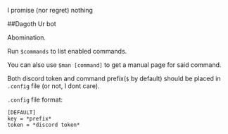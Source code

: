 I promise (nor regret) nothing 

##Dagoth Ur bot

Abomination. 

Run ```$commands``` to list enabled commands.

You can also use ```$man [command]``` to get a manual page for said command.

Both discord token and command prefix(```$``` by default) should be placed in ```.config``` file (or not, I dont care).

```.config``` file format:
```
[DEFAULT]
key = *prefix*
token = *discord token*
```
